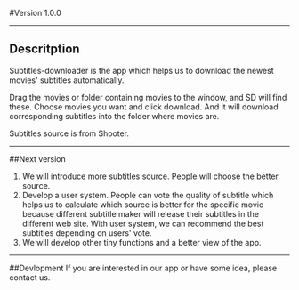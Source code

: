 #Version 1.0.0
***
## Descritption
Subtitles-downloader is the app which helps us to download the newest movies' subtitles automatically.

Drag the movies or folder containing movies to the window, and SD will find these. Choose movies you want and click download. And it will download corresponding subtitles into the folder where movies are. 

Subtitles source is from Shooter. 
***
##Next version
1. We will introduce more subtitles source. People will choose the better source. 
2. Develop a user system. People can vote the quality of subtitle which helps us to calculate which source is better for the specific movie because different subtitle maker will release their subtitles in the different web site. With user system, we can recommend the best subtitles depending on users' vote. 
3. We will develop other tiny functions and a better view of the app.

***
##Devlopment
If you are interested in our app or have some idea, please contact us. 